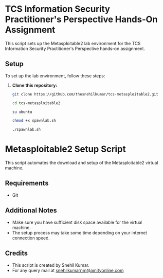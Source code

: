 # TCS Information Security Practitioner's Perspective Hands-On Assignment

This script sets up the Metasploitable2 lab environment for the TCS Information Security Practitioner's Perspective hands-on assignment.

## Setup

To set up the lab environment, follow these steps:

1. **Clone this repository:**

   ```bash
   git clone https://github.com/thesnehilkumar/tcs-metasploitable2.git

   cd tcs-metasploitable2

   su ubuntu

   chmod +x spawnlab.sh

   ./spawnlab.sh

# Metasploitable2 Setup Script

This script automates the download and setup of the Metasploitable2 virtual machine.

## Requirements

- Git

## Additional Notes

- Make sure you have sufficient disk space available for the virtual machine.
- The setup process may take some time depending on your internet connection speed.

## Credits

- This script is created by Snehil Kumar.
- For any query mail at snehilkumarnm@amityonline.com
